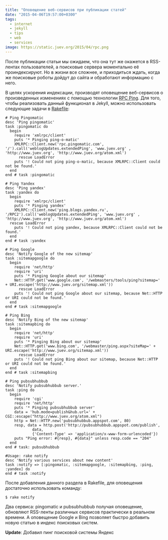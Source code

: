 ```yaml
---
title: "Оповещение веб-сервисов при публикации статей"
date: "2015-04-06T19:57:00+0300"
tags:
  - internet
  - jekyll
  - tips
  - web
  - services
image: https://static.juev.org/2015/04/rpc.png
---
```

После публикации статьи мы ожидаем, что она тут же окажется в RSS-лентах пользователей, а поисковые сервера моментально её проиндексируют. Но в жизни все сложнее, и приходиться ждать, когда же поисковые роботы дойдут до сайта и обработают информацию с него.

В целях ускорения индексации, производят оповещение веб-сервисов о произведенных изменениях с помощью технологии [RPC Ping](http://en.wikipedia.org/wiki/Ping_(blogging) "Ping (blogging)"). Для того, чтобы реализовать данный функционал в Jekyll, можно использовать следующие задачи в [Rakefile](https://github.com/Juev/juev.org/blob/master/Rakefile "Rakefile"):

    # Ping Pingomatic
    desc 'Ping pingomatic'
    task :pingomatic do
      begin
        require 'xmlrpc/client'
        puts '* Pinging ping-o-matic'
        XMLRPC::Client.new('rpc.pingomatic.com', '/').call('weblogUpdates.extendedPing', 'www.juev.org' , 'http://www.juev.org', 'http://www.juev.org/atom.xml')
          rescue LoadError
        puts '! Could not ping ping-o-matic, because XMLRPC::Client could not be found.'
      end
    end # task :pingomatic
    
    # Ping Yandex
    desc 'Ping yandex'
    task :yandex do
      begin
        require 'xmlrpc/client'
        puts '* Pinging yandex'
        XMLRPC::Client.new('ping.blogs.yandex.ru', '/RPC2').call('weblogUpdates.extendedPing', 'www.juev.org' , 'http://www.juev.org', 'http://www.juev.org/atom.xml')
      rescue LoadError
        puts '! Could not ping yandex, because XMLRPC::Client could not be found.'
      end
    end # task :yandex
    
    # Ping Google
    desc 'Notify Google of the new sitemap'
    task :sitemapgoogle do
      begin
        require 'net/http'
        require 'uri'
        puts '* Pinging Google about our sitemap'
        Net::HTTP.get('www.google.com', '/webmasters/tools/ping?sitemap=' + URI.escape('http://www.juev.org/sitemap.xml'))
          rescue LoadError
        puts '! Could not ping Google about our sitemap, because Net::HTTP or URI could not be found.'
      end
    end # task :sitemapgoogle
    
    # Ping Bing
    desc 'Notify Bing of the new sitemap'
    task :sitemapbing do
      begin
        require 'net/http'
        require 'uri'
        puts '* Pinging Bing about our sitemap'
        Net::HTTP.get('www.bing.com', '/webmaster/ping.aspx?siteMap=' + URI.escape('http://www.juev.org/sitemap.xml'))
          rescue LoadError
        puts '! Could not ping Bing about our sitemap, because Net::HTTP or URI could not be found.'
      end
    end # task :sitemapbing
    
    # Ping pubsubhubbub
    desc 'Notify pubsubhubbub server.'
    task :ping do
      begin
        require 'cgi'
        require 'net/http'
        puts '* Pinging pubsubhubbub server'
        data = 'hub.mode=publish&hub.url=' + CGI::escape("http://www.juev.org/atom.xml")
        http = Net::HTTP.new('pubsubhubbub.appspot.com', 80)
        resp, data = http.post('http://pubsubhubbub.appspot.com/publish',
                data,
                {'Content-Type' => 'application/x-www-form-urlencoded'})
        puts "Ping error: #{resp}, #{data}" unless resp.code == "204"
      end
    end # task: pubsubhubbub
    
    #Usage: rake notify
    desc 'Notify various services about new content'
    task :notify => [:pingomatic, :sitemapgoogle, :sitemapbing, :ping, :yandex] do
    end # task :notify

После добавления данного раздела в Rakefile, для оповещения достаточно использовать команду:

    $ rake notify

Два сервиса: pingomatic и pubsubhubbub получая оповещение, обновляют RSS-ленты различных сервисов практически в реальном времени. А оповещение Google и Bing позволяет быстро добавить новую статью в индекс поисковых систем.

**Update**: Добавил пинг поисковой системы Яндекс
